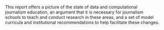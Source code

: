 This report offers a picture of the state of data and computational journalism education, an argument that it is necessary for journalism schools to teach and conduct research in these areas, and a set of model curricula and institutional recommendations to help facilitate these changes.